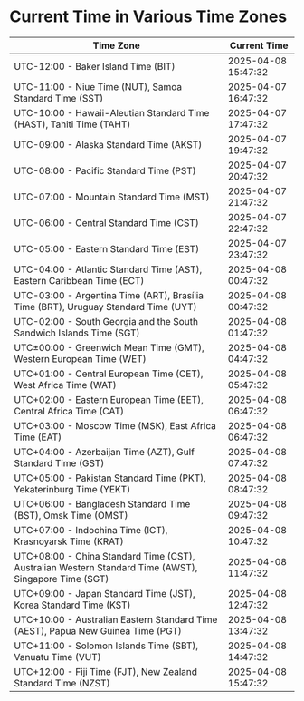 # Current Time in Various Time Zones

| Time Zone | Current Time |
|-----------|--------------|
| UTC-12:00 - Baker Island Time (BIT) | 2025-04-08 15:47:32 |
| UTC-11:00 - Niue Time (NUT), Samoa Standard Time (SST) | 2025-04-07 16:47:32 |
| UTC-10:00 - Hawaii-Aleutian Standard Time (HAST), Tahiti Time (TAHT) | 2025-04-07 17:47:32 |
| UTC-09:00 - Alaska Standard Time (AKST) | 2025-04-07 19:47:32 |
| UTC-08:00 - Pacific Standard Time (PST) | 2025-04-07 20:47:32 |
| UTC-07:00 - Mountain Standard Time (MST) | 2025-04-07 21:47:32 |
| UTC-06:00 - Central Standard Time (CST) | 2025-04-07 22:47:32 |
| UTC-05:00 - Eastern Standard Time (EST) | 2025-04-07 23:47:32 |
| UTC-04:00 - Atlantic Standard Time (AST), Eastern Caribbean Time (ECT) | 2025-04-08 00:47:32 |
| UTC-03:00 - Argentina Time (ART), Brasília Time (BRT), Uruguay Standard Time (UYT) | 2025-04-08 00:47:32 |
| UTC-02:00 - South Georgia and the South Sandwich Islands Time (SGT) | 2025-04-08 01:47:32 |
| UTC±00:00 - Greenwich Mean Time (GMT), Western European Time (WET) | 2025-04-08 04:47:32 |
| UTC+01:00 - Central European Time (CET), West Africa Time (WAT) | 2025-04-08 05:47:32 |
| UTC+02:00 - Eastern European Time (EET), Central Africa Time (CAT) | 2025-04-08 06:47:32 |
| UTC+03:00 - Moscow Time (MSK), East Africa Time (EAT) | 2025-04-08 06:47:32 |
| UTC+04:00 - Azerbaijan Time (AZT), Gulf Standard Time (GST) | 2025-04-08 07:47:32 |
| UTC+05:00 - Pakistan Standard Time (PKT), Yekaterinburg Time (YEKT) | 2025-04-08 08:47:32 |
| UTC+06:00 - Bangladesh Standard Time (BST), Omsk Time (OMST) | 2025-04-08 09:47:32 |
| UTC+07:00 - Indochina Time (ICT), Krasnoyarsk Time (KRAT) | 2025-04-08 10:47:32 |
| UTC+08:00 - China Standard Time (CST), Australian Western Standard Time (AWST), Singapore Time (SGT) | 2025-04-08 11:47:32 |
| UTC+09:00 - Japan Standard Time (JST), Korea Standard Time (KST) | 2025-04-08 12:47:32 |
| UTC+10:00 - Australian Eastern Standard Time (AEST), Papua New Guinea Time (PGT) | 2025-04-08 13:47:32 |
| UTC+11:00 - Solomon Islands Time (SBT), Vanuatu Time (VUT) | 2025-04-08 14:47:32 |
| UTC+12:00 - Fiji Time (FJT), New Zealand Standard Time (NZST) | 2025-04-08 15:47:32 |
